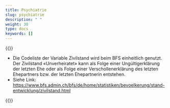```yaml
---
title: Psychiatrie 
slug: psychiatrie
description: " "
weight: 30
type: docs
keywords: []
---
```


{{<collapsible title='Variable psy_zivilstand: Was ist mit dem Code "5 = unverheiratet" gemeint bzw. wie unterscheidet sich dieser von ledig etc.?'>}}
<ul>
<li>	Die Codeliste der Variable Zivilstand wird beim BFS einheitlich genutzt. Der Zivilstand «Unverheiratet» kann als Folge einer Ungültigerklärung der letzten Ehe oder als Folge einer Verschollenerklärung des letzten Ehepartners bzw. der letzten Ehepartnerin entstehen. </li>
<li>	Siehe Link: <a href="https://www.bfs.admin.ch/bfs/de/home/statistiken/bevoelkerung/stand-entwicklung/zivilstand.html"> https://www.bfs.admin.ch/bfs/de/home/statistiken/bevoelkerung/stand-entwicklung/zivilstand.html </a> </li>
</ul>
{{</collapsible>}}
